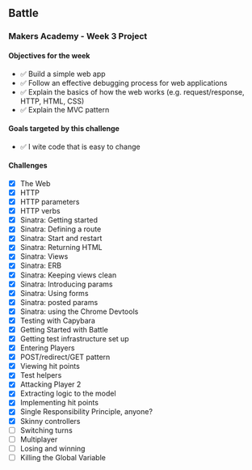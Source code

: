 ## Battle

### Makers Academy - Week 3 Project

#### Objectives for the week
* ✅ Build a simple web app
* ✅ Follow an effective debugging process for web applications
* ✅ Explain the basics of how the web works (e.g. request/response, HTTP, HTML, CSS)
* ✅ Explain the MVC pattern

#### Goals targeted by this challenge
* ✅ I wite code that is easy to change

#### Challenges
* [x] The Web
* [x] HTTP
* [x] HTTP parameters
* [x] HTTP verbs
* [x] Sinatra: Getting started
* [x] Sinatra: Defining a route
* [x] Sinatra: Start and restart
* [x] Sinatra: Returning HTML
* [x] Sinatra: Views
* [x] Sinatra: ERB
* [x] Sinatra: Keeping views clean
* [x] Sinatra: Introducing params
* [x] Sinatra: Using forms
* [x] Sinatra: posted params
* [x] Sinatra: using the Chrome Devtools
* [x] Testing with Capybara
* [x] Getting Started with Battle
* [x] Getting test infrastructure set up
* [x] Entering Players
* [x] POST/redirect/GET pattern
* [x] Viewing hit points
* [x] Test helpers
* [x] Attacking Player 2
* [x] Extracting logic to the model
* [x] Implementing hit points
* [x] Single Responsibility Principle, anyone?
* [x] Skinny controllers
* [ ] Switching turns
* [ ] Multiplayer
* [ ] Losing and winning
* [ ] Killing the Global Variable
